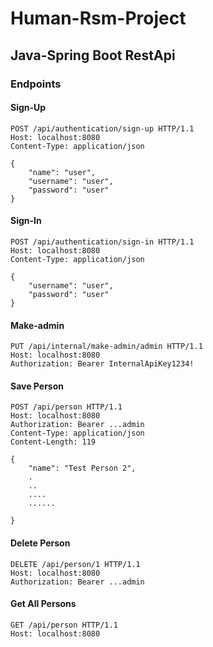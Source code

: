 # Human-Rsm-Project

## Java-Spring Boot RestApi

### Endpoints

#### Sign-Up

```
POST /api/authentication/sign-up HTTP/1.1
Host: localhost:8080
Content-Type: application/json

{
    "name": "user",
    "username": "user",
    "password": "user"
}
```

#### Sign-In

```
POST /api/authentication/sign-in HTTP/1.1
Host: localhost:8080
Content-Type: application/json

{
    "username": "user",
    "password": "user"
}
```

#### Make-admin

```
PUT /api/internal/make-admin/admin HTTP/1.1
Host: localhost:8080
Authorization: Bearer InternalApiKey1234!
```

#### Save Person

```
POST /api/person HTTP/1.1
Host: localhost:8080
Authorization: Bearer ...admin
Content-Type: application/json
Content-Length: 119

{
    "name": "Test Person 2",
    .
    ..
    ....
    ......
  
}
```

#### Delete Person

```
DELETE /api/person/1 HTTP/1.1
Host: localhost:8080
Authorization: Bearer ...admin
```

#### Get All Persons

```
GET /api/person HTTP/1.1
Host: localhost:8080
```

